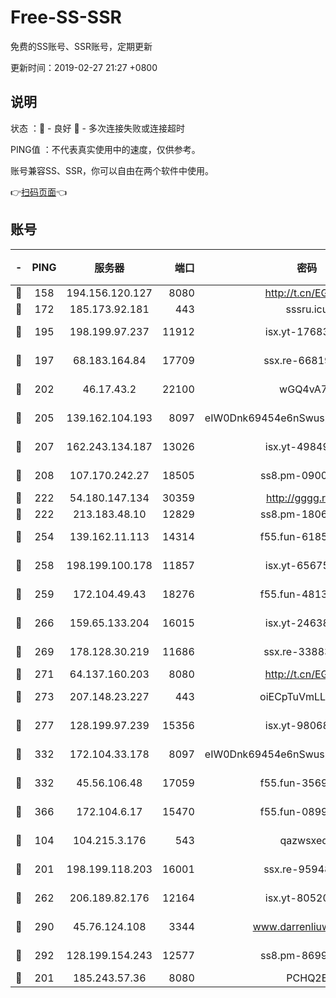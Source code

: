 # Free-SS-SSR

免费的SS账号、SSR账号，定期更新

更新时间：2019-02-27 21:27 +0800

## 说明

状态     ：🙂 - 良好 🙁 - 多次连接失败或连接超时

PING值   ：不代表真实使用中的速度，仅供参考。

账号兼容SS、SSR，你可以自由在两个软件中使用。

👉[扫码页面](https://liesauer.github.io/free-ss-ssr.github.io/)👈

## 账号

|-|PING|服务器|端口|密码|加密方式|区域|
|:----:|:----:|:-----:|-----:|:----:|:----:|:----:|
|🙂|158|194.156.120.127|8080|http://t.cn/EGJIyrl|rc4-md5|RU|
|🙂|172|185.173.92.181|443|sssru.icu|rc4-md5|RU|
|🙂|195|198.199.97.237|11912|isx.yt-17683738|aes-256-cfb|US|
|🙂|197|68.183.164.84|17709|ssx.re-66819561|aes-256-cfb|US|
|🙂|202|46.17.43.2|22100|wGQ4vA7D|aes-256-gcm|RU|
|🙂|205|139.162.104.193|8097|eIW0Dnk69454e6nSwuspv9DmS201tQ0D|aes-256-cfb|JP|
|🙂|207|162.243.134.187|13026|isx.yt-49849893|aes-256-cfb|US|
|🙂|208|107.170.242.27|18505|ss8.pm-09004654|aes-256-cfb|US|
|🙂|222|54.180.147.134|30359|http://gggg.rocks|chacha20|KR|
|🙂|222|213.183.48.10|12829|ss8.pm-18060932|rc4-md5|RU|
|🙂|254|139.162.11.113|14314|f55.fun-61852729|aes-256-cfb|SG|
|🙂|258|198.199.100.178|11857|isx.yt-65675109|aes-256-cfb|US|
|🙂|259|172.104.49.43|18276|f55.fun-48130334|aes-256-cfb|SG|
|🙂|266|159.65.133.204|16015|isx.yt-24638094|aes-256-cfb|SG|
|🙂|269|178.128.30.219|11686|ssx.re-33883463|aes-256-cfb|SG|
|🙂|271|64.137.160.203|8080|http://t.cn/EGJIyrl|rc4-md5|CA|
|🙂|273|207.148.23.227|443|oiECpTuVmLLxk4Ts|aes-256-cfb|US|
|🙂|277|128.199.97.239|15356|isx.yt-98068563|aes-256-cfb|SG|
|🙂|332|172.104.33.178|8097|eIW0Dnk69454e6nSwuspv9DmS201tQ0D|aes-256-cfb|SG|
|🙂|332|45.56.106.48|17059|f55.fun-35691785|aes-256-cfb|US|
|🙂|366|172.104.6.17|15470|f55.fun-08999050|aes-256-cfb|US|
|🙂|104|104.215.3.176|543|qazwsxedc|aes-256-gcm|JP|
|🙂|201|198.199.118.203|16001|ssx.re-95948292|aes-256-cfb|US|
|🙂|262|206.189.82.176|12164|isx.yt-80520846|aes-256-cfb|SG|
|🙂|290|45.76.124.108|3344|www.darrenliuwei.com|aes-256-cfb|AU|
|🙂|292|128.199.154.243|12577|ss8.pm-86995994|aes-256-cfb|SG|
|🙁|201|185.243.57.36|8080|PCHQ2E|rc4-md5|US|
